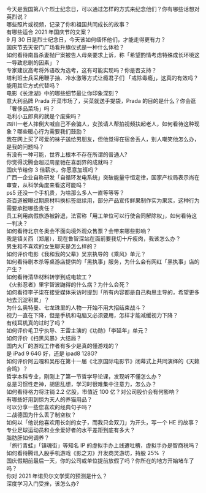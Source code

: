 今天是我国第八个烈士纪念日，可以通过怎样的方式来纪念他们？你有哪些话想对英烈说？  
哪些照片或视频，记录了你和祖国共同成长的故事？  
有哪些适合 2021 年国庆节的文案？  
9 月 30 日是烈士纪念日，今天该如何缅怀他们，才能走得更有力？  
国庆节去天安门广场看升旗仪式是一种什么体验？  
如何看待南昌杀妻抛尸案被告人母亲要求上诉，称「希望酌情考虑特殊成长环境这一导致悲剧的因素」？  
专家建议高考将外语改为选考，这有可能实现吗？你是否支持？  
塔利班士兵采用鞭子抽、冷水激等方式让瘾君子们 「戒除毒瘾」，这真的有效吗？能用其它方式代替吗？  
电影《长津湖》中的哪些细节最让你印象深刻？  
意大利品牌 Prada 开菜市场了，买菜就送手提袋，Prada 的目的是什么？你会逛「奢侈品菜场」吗？  
毛利小五郎真的就是个废柴吗？  
四川一老人摔倒大喊自己不会骗人，女孩请人帮拍视频扶起老人，如何看待这种现象？哪些暖心行为需要我们鼓励？  
我在网上买了可爱的袜子送给男朋友，但他觉得在宿舍丢人，别人嘲笑他怎么办，是我的问题吗？  
有没有一种可能，世界上根本不存在所谓的普通人?  
你觉得沈腾会超过周星驰在喜剧界的成就吗？  
国庆节给你 3 倍薪水，你愿意加班吗？  
广西一企业自称研发「自循环发电系统」突破能量守恒定律，国家产权局表示尚在审查，从科学角度来看这可能吗？  
ps5 还没一个手机贵，为啥那么多人一直等等等？  
茶百道被曝过期原材料换标签继续用，部分产品宣传鲜果制作实为果浆，这种行为需要承担哪些责任？  
员工利用病假旅游被辞退，法官称「用工单位可以行使合同解除权」，如何看待这一判决？  
如何看待北京冬奥会不面向境外观众售票？会带来哪些影响？  
我是镇关西（郑屠），现在鲁智深站在面前要我切十斤瘦肉，我该怎么办？  
男生和不喜欢的女生聊天是怎么样的？  
如何评价电影《我和我的父辈》吴京执导的《乘风》单元？  
如何看待剧本杀等桌游店提供的「黑执事」服务，为什么会有网红「黑执事」店的产生？  
如何看待清华材料转学到成电软工？  
《火影忍者》里宇智波鼬得的什么病？为什么会死？  
如何看待李子柒在接受媒体采访时提到「所有内容都是自己构思主导的，希望更多地去沉淀积累」？  
为什么奥特曼、七龙珠里的人物一开始不用大招结束战斗？  
视力一直在下降，但是手机和电脑又必须要用，怎样才能减缓视力下降？  
有线耳机真的过时了吗？  
如何评价毛卫宁执导、王雷主演的《功勋》「李延年」单元？  
如何评价《扫黑风暴》大结局？  
国内大厂的游戏工作者有多少是真的懂游戏的？  
是 iPad 9 64G 好，还是 ipad8 128G?  
如何评价阿云嘎和吴彤在第十一届《北京国际电影节》闭幕式上共同演绎的《天籁合鸣》？  
哲学本科专业，刚刚上了第一节哲学导论课，发现听不懂怎么办？  
总是习惯性走神，胡思乱想，学习时很难集中注意力，怎么办？  
如何看待格力将注销 2.2 亿股，市值近 100 亿？对公司股价会有何影响？  
有哪些好用到惊为天人的养猫用品？  
可以分享一些您喜欢的经典句子吗？  
二战德国为什么丢了制空权？  
如何以「他说他喜欢用长剑的女子，而我只会双刀」为开头，写一个 HE 的故事？  
专业足球运动员和业余爱好者的水平差距到底有多大？  
脂肪肝如何调养？  
「旅行青蛙」「镇魂街」等知名 IP 的虚拟手办上线遭吐槽，虚拟手办是智商税吗？  
如何看待腾讯入股手机游戏《影之刃》开发商灵游坊，持股 25% ？  
国庆假期前最后一天，你的公司或单位提前放假了吗？你所在的地方开始堵车了吗？  
你对 2021 年诺贝尔文学奖的预测是什么？  
深度学习入门受挫，该怎么办?  
